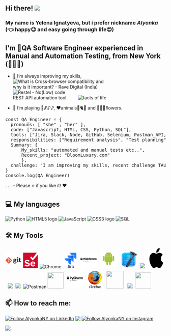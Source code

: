 ## Hi there!  <img src="https://camo.githubusercontent.com/e8e7b06ecf583bc040eb60e44eb5b8e0ecc5421320a92929ce21522dbc34c891/68747470733a2f2f6d656469612e67697068792e636f6d2f6d656469612f6876524a434c467a6361737252346961377a2f67697068792e676966" data-canonical-src="https://media.giphy.com/media/hvRJCLFzcasrR4ia7z/giphy.gif" style="width: 4%; display: inline-block;" data-target="animated-image.originalImage"> 
### My name is Yelena Ignatyeva, but i prefer nickname *Alyonka* (👈 happy😉 and easy going through life😍)
## I'm 🎰QA Software Engineer experienced in Manual and Automation Testing, from New York (🙈🙉🙊)
- 🔭 I’m always improving my skills,  <img src="https://www.ravedigital.in/wp-content/uploads/2015/12/browser-1.png" jsaction="VQAsE" class="r48jcc pT0Scc iPVvYb" style="max-width: 300px; height: 192px; margin: 0px; width: 259px;" alt="What is Cross-browser compatibility and why is it important? - Rave Digital  (India)" jsname="kn3ccd" aria-hidden="false">   <img src="https://techconative.com/images/portfolio/restel_banner.png" jsaction="VQAsE" class="r48jcc pT0Scc iPVvYb" style="max-width:200px; height: 202px; margin: 0px; width: 259px;" alt="Restel - No(Low) code REST API automation tool" jsname="kn3ccd" aria-hidden="false">
![facts of life](https://github.com/AlyonkaNY/AlyonkaNY/assets/134506592/7c41cc19-a80f-4e1a-abb8-a45c1edebfab)

- 🌱 I’m playing 🎹♪♪♪, ❤animals🦔🐈🦉 and 🌼🌻🌷flowers.

<pre><span class="pl-k">const</span> <span class="pl-s1">QA_Engineer</span> <span class="pl-c1">=</span> <span class="pl-kos">{</span>
  <span class="pl-c1">pronouns</span>: <span class="pl-s">[</span> <span class="pl-s">"she"</span> <span class="pl-c1">,</span> <span class="pl-s">"her"</span> <span class="pl-s">]</span><span class="pl-kos">,</span>
  <span class="pl-c1">code</span>: <span class="pl-kos">[</span><span class="pl-v">"Javascript</span><span class="pl-kos">,</span> <span class="pl-c1">HTML</span><span class="pl-kos">,</span> <span class="pl-c1">CSS</span><span class="pl-kos">,</span> <span class="pl-v">Python</span><span class="pl-kos">,</span> <span class="pl-v">SQL"</span><span class="pl-kos">]</span><span class="pl-kos">,</span>
  <span class="pl-c1">tools</span>: <span class="pl-kos">[</span><span class="pl-v">"Jira</span><span class="pl-kos">,</span> <span class="pl-v">Slack</span><span class="pl-kos">,</span> <span class="pl-v">Node</span><span class="pl-kos">,</span> <span class="pl-v">GitHub</span><span class="pl-kos">,</span> <span class="pl-v">Selenium</span><span class="pl-c1">, </span><span class="pl-v">Postman_API</span><span class="pl-kos">,</span> <span class="pl-v">Visual_Studio</span><span class="pl-kos">,</span> <span class="pl-v">Pycharm"</span><span class="pl-kos">]</span><span class="pl-kos">,</span>
  <span class="pl-c1">responsibilities</span>: <span class="pl-kos">[</span><span class="pl-s">"Requirement analysis"</span><span class="pl-kos">,</span> <span class="pl-s">"Test planning"</span><span class="pl-kos">,</span> <span class="pl-s">"Test case design and development"</span><span class="pl-kos">]</span><span class="pl-kos">,</span>
  <span class="pl-c1">Summary</span>: <span class="pl-kos">{</span>
      <span class="pl-c1">My_skills</span>: <span class="pl-s">"automated and manual tests etc.."</span><span class="pl-kos">,</span>
      <span class="pl-c1">Recent_project</span>: <span class="pl-s">"BloomLuxury.com"</span><span class="pl-kos"></span>
      <span class="pl-kos">}</span><span class="pl-kos">,</span>
  <span class="pl-c1">challenge</span>: <span class="pl-s">"I am improving my skills, recent challenge TAU"</span>
<span class="pl-kos">}</span>
<span class="pl-s">console.log(QA_Engineer)</span></pre> 
  . . . - Please ⭐ if you like it! ❤
## 💻 My languages
![Python](https://img.shields.io/badge/-Python-000?&logo=Python)
<img src="https://img.shields.io/badge/HTML5-282C34?logo=html5&logoColor=E34F26" alt="HTML5 logo" title="HTML5" height="25" />
![JavaScript](https://img.shields.io/badge/-JavaScript-000?&logo=JavaScript)
<img src="https://img.shields.io/badge/CSS3-282C34?logo=css3&logoColor=1572B6" alt="CSS3 logo" title="CSS3" height="25" />
![SQL](https://img.shields.io/badge/-SQL-000?&logo=MySQL)

## 🛠️ My Tools
<div>
 <img src="https://github.com/devicons/devicon/blob/master/icons/git/git-original-wordmark.svg" title="Git" **alt="Git" width="50" height="50"/>
  <img src="https://github.com/devicons/devicon/blob/master/icons/selenium/selenium-original.svg" title="Selenium" **alt="Selenium" width="50" height="50"/>
  <img src="https://media.giphy.com/media/m3DAD130BjRYNisG0P/giphy.gif" title="Chrome" alt="Chrome" width="50" height="50"/>
  <img src="https://github.com/devicons/devicon/raw/master/icons/jira/jira-original-wordmark.svg" title="Jira" alt="Jira" width="50"/>
   <img src="https://github.com/devicons/devicon/blob/master/icons/webstorm/webstorm-original-wordmark.svg" title="Webstorm" alt="Webstorm" width="55"/>&nbsp;
  <img src="https://github.com/devicons/devicon/blob/master/icons/android/android-original-wordmark.svg" title="Android" alt="Android" width="55"/>&nbsp;
  <img src="https://github.com/devicons/devicon/blob/master/icons/xcode/xcode-original.svg" title="XCode" alt="XCode" width="55"/>&nbsp;
  <img src="https://cdn.jsdelivr.net/gh/devicons/devicon/icons/vscode/vscode-original.svg" width="45"/>&nbsp;
  <img src="https://github.com/devicons/devicon/blob/master/icons/apple/apple-original.svg" title="Apple" alt="Apple" width="55" height="65"/>&nbsp; 
  <img src="https://cdn.jsdelivr.net/gh/devicons/devicon/icons/slack/slack-original.svg" width="45"/>&nbsp;
  <img src="https://cdn.jsdelivr.net/gh/devicons/devicon/icons/safari/safari-original.svg" width="45"/>&nbsp;
  <img src="https://camo.githubusercontent.com/93b32389bf746009ca2370de7fe06c3b5146f4c99d99df65994f9ced0ba41685/68747470733a2f2f7777772e766563746f726c6f676f2e7a6f6e652f6c6f676f732f676574706f73746d616e2f676574706f73746d616e2d69636f6e2e737667" title="Postman" alt="Postman" width="50" height="50"/> 
  <img src="https://avatars.githubusercontent.com/u/5879127?s=200&v=4" width="50" height="50" />&nbsp;
  <img src="https://github.com/devicons/devicon/blob/master/icons/pycharm/pycharm-original-wordmark.svg" title="PyCharm" alt="PyCharm"width="55" height="60"/>&nbsp;
<img src="https://github.com/devicons/devicon/blob/master/icons/firefox/firefox-original-wordmark.svg" title="Firefox" alt="Firefox" width="55"/>&nbsp;
  <img src="https://upload.wikimedia.org/wikipedia/commons/thumb/d/d5/Selenium_Logo.png/861px-Selenium_Logo.png?20200511151950" width="55" height="55" />  
&nbsp;
  <img src="https://cdn.jsdelivr.net/gh/devicons/devicon/icons/github/github-original-wordmark.svg" width="45"/>&nbsp;
  <img src="https://d2h1nbmw1jjnl.cloudfront.net/company_directory_entries/company_logos/000/000/328/original/bstack_2x.png?1582638320" width="50" height="50" />&nbsp;
  </div>







## 📫 How to reach me:

[<img src="https://raw.githubusercontent.com/Raymo111/Raymo111/master/socials/linkedin.png" height="40em" align="center" alt="Follow AlyonkaNY on LinkedIn" title="Follow AlyonkaNY on LinkedIn"/>](https://linkedin.com/in/yelena-ignatyeva)
[<img src="https://github.com/sciencepal/sciencepal/blob/master/assets/discord-round.svg" width="4.5%" align="center"/>](https://discord.gg/y7uDMJF6)
[<img src="https://raw.githubusercontent.com/Raymo111/Raymo111/master/socials/instagram.svg" height="40em" align="center" alt="Follow AlyonkaNY on Instagram" title="Follow AlyonkaNY on Instagram"/>](https://instagram.com/eliteflowersnyc/)


![](https://komarev.com/ghpvc/?username=AlyonkaNY&color=red)






